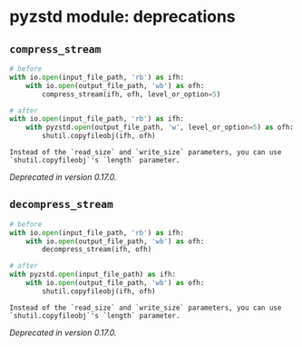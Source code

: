 # pyzstd module: deprecations

## `compress_stream`

```python
# before
with io.open(input_file_path, 'rb') as ifh:
    with io.open(output_file_path, 'wb') as ofh:
        compress_stream(ifh, ofh, level_or_option=5)

# after
with io.open(input_file_path, 'rb') as ifh:
    with pyzstd.open(output_file_path, 'w', level_or_option=5) as ofh:
        shutil.copyfileobj(ifh, ofh)
```

```{hint}
Instead of the `read_size` and `write_size` parameters, you can use
`shutil.copyfileobj`'s `length` parameter.
```

_Deprecated in version 0.17.0._

## `decompress_stream`

```python
# before
with io.open(input_file_path, 'rb') as ifh:
    with io.open(output_file_path, 'wb') as ofh:
        decompress_stream(ifh, ofh)

# after
with pyzstd.open(input_file_path) as ifh:
    with io.open(output_file_path, 'wb') as ofh:
        shutil.copyfileobj(ifh, ofh)
```

```{hint}
Instead of the `read_size` and `write_size` parameters, you can use
`shutil.copyfileobj`'s `length` parameter.
```

_Deprecated in version 0.17.0._
